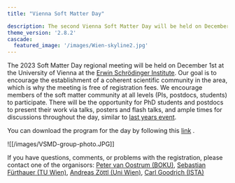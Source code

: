 ```yaml
---
title: "Vienna Soft Matter Day"

description: The second Vienna Soft Matter Day will be held on December 1st 2023 at the Erwin Schrödinger Institute of University of Vienna
theme_version: '2.8.2'
cascade:
  featured_image: '/images/Wien-skyline2.jpg'
---
```


The 2023 Soft Matter Day regional meeting will be held on December 1st 
at the University of Vienna at the [Erwin Schrödinger Institute](https://www.esi.ac.at/). Our goal is to encourage the establishment of a
coherent scientific community in
the area, which is why the meeting is free of registration fees. We encourage members of the soft matter community at all levels (PIs, postdocs, students)
to participate. There will be the opportunity for PhD students and postdocs to
present their work via talks, posters and flash talks, and ample times for
discussions throughout the day, similar to [last years event](vsmd22). 

You can download the program for the day by following this [link](/ProgramVSMD23.pdf) .

![[/images/VSMD-group-photo.JPG]]

If you have questions, comments, or problems with the registration, please contact one of the organisors:
[Peter van Oostrum (BOKU)](mailto:peter.van.oostrum@boku.ac.at), [Sebastian Fürthauer (TU Wien)](mailto:fuerthauer@iap.tuwien.ac.at),
[Andreas Zöttl (Uni Wien)](mailto:andreas.zoettl@univie.ac.at), [Carl Goodrich (ISTA)](mailto:carl.goodrich@ist.ac.at)




